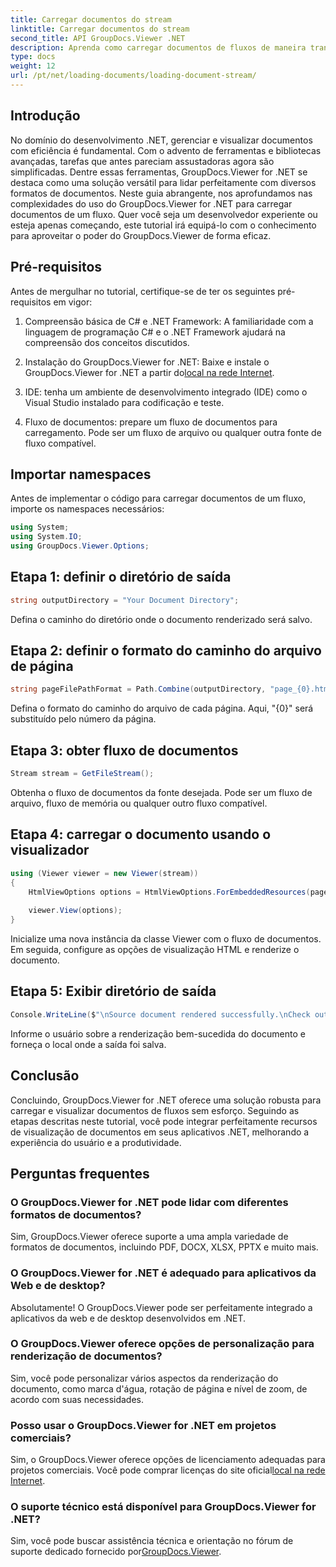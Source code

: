 ```yaml
---
title: Carregar documentos do stream
linktitle: Carregar documentos do stream
second_title: API GroupDocs.Viewer .NET
description: Aprenda como carregar documentos de fluxos de maneira transparente usando GroupDocs.Viewer for .NET. Aprimore seus aplicativos .NET com poderosos recursos de visualização de documentos.
type: docs
weight: 12
url: /pt/net/loading-documents/loading-document-stream/
---
```

## Introdução
No domínio do desenvolvimento .NET, gerenciar e visualizar documentos com eficiência é fundamental. Com o advento de ferramentas e bibliotecas avançadas, tarefas que antes pareciam assustadoras agora são simplificadas. Dentre essas ferramentas, GroupDocs.Viewer for .NET se destaca como uma solução versátil para lidar perfeitamente com diversos formatos de documentos. Neste guia abrangente, nos aprofundamos nas complexidades do uso do GroupDocs.Viewer for .NET para carregar documentos de um fluxo. Quer você seja um desenvolvedor experiente ou esteja apenas começando, este tutorial irá equipá-lo com o conhecimento para aproveitar o poder do GroupDocs.Viewer de forma eficaz.
## Pré-requisitos
Antes de mergulhar no tutorial, certifique-se de ter os seguintes pré-requisitos em vigor:
1. Compreensão básica de C# e .NET Framework: A familiaridade com a linguagem de programação C# e o .NET Framework ajudará na compreensão dos conceitos discutidos.
   
2.  Instalação do GroupDocs.Viewer for .NET: Baixe e instale o GroupDocs.Viewer for .NET a partir do[local na rede Internet](https://releases.groupdocs.com/viewer/net/).
3. IDE: tenha um ambiente de desenvolvimento integrado (IDE) como o Visual Studio instalado para codificação e teste.
4. Fluxo de documentos: prepare um fluxo de documentos para carregamento. Pode ser um fluxo de arquivo ou qualquer outra fonte de fluxo compatível.

## Importar namespaces
Antes de implementar o código para carregar documentos de um fluxo, importe os namespaces necessários:
```csharp
using System;
using System.IO;
using GroupDocs.Viewer.Options;
```
## Etapa 1: definir o diretório de saída
```csharp
string outputDirectory = "Your Document Directory";
```
Defina o caminho do diretório onde o documento renderizado será salvo.
## Etapa 2: definir o formato do caminho do arquivo de página
```csharp
string pageFilePathFormat = Path.Combine(outputDirectory, "page_{0}.html");
```
Defina o formato do caminho do arquivo de cada página. Aqui, "{0}" será substituído pelo número da página.
## Etapa 3: obter fluxo de documentos
```csharp
Stream stream = GetFileStream();
```
Obtenha o fluxo de documentos da fonte desejada. Pode ser um fluxo de arquivo, fluxo de memória ou qualquer outro fluxo compatível.
## Etapa 4: carregar o documento usando o visualizador
```csharp
using (Viewer viewer = new Viewer(stream)) 
{
    HtmlViewOptions options = HtmlViewOptions.ForEmbeddedResources(pageFilePathFormat);
    
    viewer.View(options);
}
```
Inicialize uma nova instância da classe Viewer com o fluxo de documentos. Em seguida, configure as opções de visualização HTML e renderize o documento.
## Etapa 5: Exibir diretório de saída
```csharp
Console.WriteLine($"\nSource document rendered successfully.\nCheck output in {outputDirectory}.");
```
Informe o usuário sobre a renderização bem-sucedida do documento e forneça o local onde a saída foi salva.

## Conclusão
Concluindo, GroupDocs.Viewer for .NET oferece uma solução robusta para carregar e visualizar documentos de fluxos sem esforço. Seguindo as etapas descritas neste tutorial, você pode integrar perfeitamente recursos de visualização de documentos em seus aplicativos .NET, melhorando a experiência do usuário e a produtividade.
## Perguntas frequentes
### O GroupDocs.Viewer for .NET pode lidar com diferentes formatos de documentos?
Sim, GroupDocs.Viewer oferece suporte a uma ampla variedade de formatos de documentos, incluindo PDF, DOCX, XLSX, PPTX e muito mais.
### O GroupDocs.Viewer for .NET é adequado para aplicativos da Web e de desktop?
Absolutamente! O GroupDocs.Viewer pode ser perfeitamente integrado a aplicativos da web e de desktop desenvolvidos em .NET.
### O GroupDocs.Viewer oferece opções de personalização para renderização de documentos?
Sim, você pode personalizar vários aspectos da renderização do documento, como marca d'água, rotação de página e nível de zoom, de acordo com suas necessidades.
### Posso usar o GroupDocs.Viewer for .NET em projetos comerciais?
Sim, o GroupDocs.Viewer oferece opções de licenciamento adequadas para projetos comerciais. Você pode comprar licenças do site oficial[local na rede Internet](https://purchase.groupdocs.com/temporary-license/).
### O suporte técnico está disponível para GroupDocs.Viewer for .NET?
 Sim, você pode buscar assistência técnica e orientação no fórum de suporte dedicado fornecido por[GroupDocs.Viewer](https://forum.groupdocs.com/c/viewer/9).
